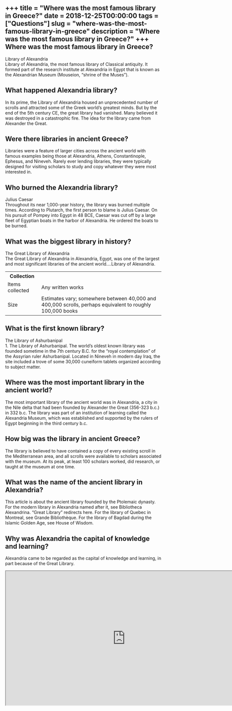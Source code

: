 +++
title = "Where was the most famous library in Greece?"
date = 2018-12-25T00:00:00
tags = ["Questions"]
slug = "where-was-the-most-famous-library-in-greece"
description = "Where was the most famous library in Greece?"
+++
Where was the most famous library in Greece?
--------------------------------------------

Library of Alexandria  
Library of Alexandria, the most famous library of Classical antiquity. It formed part of the research institute at Alexandria in Egypt that is known as the Alexandrian Museum (Mouseion, “shrine of the Muses”).

What happened Alexandria library?
---------------------------------

In its prime, the Library of Alexandria housed an unprecedented number of scrolls and attracted some of the Greek world’s greatest minds. But by the end of the 5th century CE, the great library had vanished. Many believed it was destroyed in a catastrophic fire. The idea for the library came from Alexander the Great.

Were there libraries in ancient Greece?
---------------------------------------

Libraries were a feature of larger cities across the ancient world with famous examples being those at Alexandria, Athens, Constantinople, Ephesus, and Nineveh. Rarely ever lending libraries, they were typically designed for visiting scholars to study and copy whatever they were most interested in.

Who burned the Alexandria library?
----------------------------------

Julius Caesar  
Throughout its near 1,000-year history, the library was burned multiple times. According to Plutarch, the first person to blame is Julius Caesar. On his pursuit of Pompey into Egypt in 48 BCE, Caesar was cut off by a large fleet of Egyptian boats in the harbor of Alexandria. He ordered the boats to be burned.

What was the biggest library in history?
----------------------------------------

The Great Library of Alexandria  
The Great Library of Alexandria in Alexandria, Egypt, was one of the largest and most significant libraries of the ancient world….Library of Alexandria.

<table><tr><th>Collection</th></tr><tr><td>Items collected</td><td>Any written works</td></tr><tr><td>Size</td><td>Estimates vary; somewhere between 40,000 and 400,000 scrolls, perhaps equivalent to roughly 100,000 books</td></tr></table>

What is the first known library?
--------------------------------

The Library of Ashurbanipal  
1\. The Library of Ashurbanipal. The world’s oldest known library was founded sometime in the 7th century B.C. for the “royal contemplation” of the Assyrian ruler Ashurbanipal. Located in Nineveh in modern day Iraq, the site included a trove of some 30,000 cuneiform tablets organized according to subject matter.

Where was the most important library in the ancient world?
----------------------------------------------------------

The most important library of the ancient world was in Alexandria, a city in the Nile delta that had been founded by Alexander the Great (356-323 b.c.) in 332 b.c. The library was part of an institution of learning called the Alexandria Museum, which was established and supported by the rulers of Egypt beginning in the third century b.c.

How big was the library in ancient Greece?
------------------------------------------

The library is believed to have contained a copy of every existing scroll in the Mediterranean area, and all scrolls were available to scholars associated with the museum. At its peak, at least 100 scholars worked, did research, or taught at the museum at one time.

What was the name of the ancient library in Alexandria?
-------------------------------------------------------

This article is about the ancient library founded by the Ptolemaic dynasty. For the modern library in Alexandria named after it, see Bibliotheca Alexandrina. “Great Library” redirects here. For the library of Quebec in Montreal, see Grande Bibliothèque. For the library of Bagdad during the Islamic Golden Age, see House of Wisdom.

Why was Alexandria the capital of knowledge and learning?
---------------------------------------------------------

Alexandria came to be regarded as the capital of knowledge and learning, in part because of the Great Library.

<iframe allow="accelerometer; autoplay; clipboard-write; encrypted-media; gyroscope; picture-in-picture" allowfullscreen="" class="__youtube_prefs__  epyt-is-override  no-lazyload" data-no-lazy="1" data-origheight="433" data-origwidth="770" data-skipgform_ajax_framebjll="" height="433" id="_ytid_65627" loading="lazy" src="https://www.youtube.com/embed/_gl_QmQu5fQ?enablejsapi=1&autoplay=0&cc_load_policy=0&cc_lang_pref=&iv_load_policy=1&loop=0&modestbranding=0&rel=1&fs=1&playsinline=0&autohide=2&theme=dark&color=red&controls=1&" title="YouTube player" width="770"></iframe>